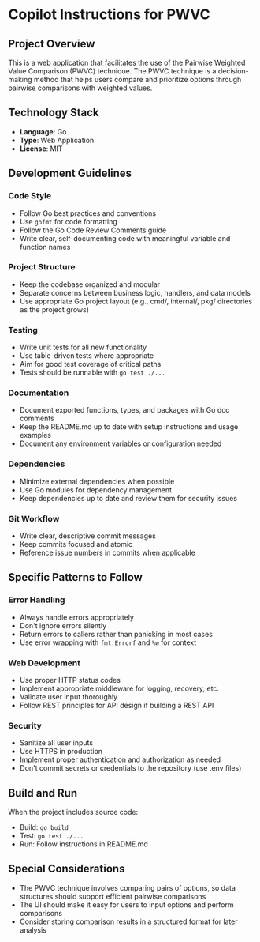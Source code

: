 # Copilot Instructions for PWVC

## Project Overview

This is a web application that facilitates the use of the Pairwise Weighted Value Comparison (PWVC) technique. The PWVC technique is a decision-making method that helps users compare and prioritize options through pairwise comparisons with weighted values.

## Technology Stack

- **Language**: Go
- **Type**: Web Application
- **License**: MIT

## Development Guidelines

### Code Style

- Follow Go best practices and conventions
- Use `gofmt` for code formatting
- Follow the Go Code Review Comments guide
- Write clear, self-documenting code with meaningful variable and function names

### Project Structure

- Keep the codebase organized and modular
- Separate concerns between business logic, handlers, and data models
- Use appropriate Go project layout (e.g., cmd/, internal/, pkg/ directories as the project grows)

### Testing

- Write unit tests for all new functionality
- Use table-driven tests where appropriate
- Aim for good test coverage of critical paths
- Tests should be runnable with `go test ./...`

### Documentation

- Document exported functions, types, and packages with Go doc comments
- Keep the README.md up to date with setup instructions and usage examples
- Document any environment variables or configuration needed

### Dependencies

- Minimize external dependencies when possible
- Use Go modules for dependency management
- Keep dependencies up to date and review them for security issues

### Git Workflow

- Write clear, descriptive commit messages
- Keep commits focused and atomic
- Reference issue numbers in commits when applicable

## Specific Patterns to Follow

### Error Handling

- Always handle errors appropriately
- Don't ignore errors silently
- Return errors to callers rather than panicking in most cases
- Use error wrapping with `fmt.Errorf` and `%w` for context

### Web Development

- Use proper HTTP status codes
- Implement appropriate middleware for logging, recovery, etc.
- Validate user input thoroughly
- Follow REST principles for API design if building a REST API

### Security

- Sanitize all user inputs
- Use HTTPS in production
- Implement proper authentication and authorization as needed
- Don't commit secrets or credentials to the repository (use .env files)

## Build and Run

When the project includes source code:
- Build: `go build`
- Test: `go test ./...`
- Run: Follow instructions in README.md

## Special Considerations

- The PWVC technique involves comparing pairs of options, so data structures should support efficient pairwise comparisons
- The UI should make it easy for users to input options and perform comparisons
- Consider storing comparison results in a structured format for later analysis
